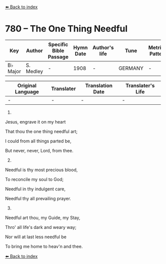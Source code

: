 [⬅️ Back to index](../README.md)

# 780 – The One Thing Needful

Key | Author   | Specific Bible Passage     |Hymn Date |Author's life |Tune |Metrical Pattern   |Composer/Source
-- | --------- | ---------------------------|----------|--------------|-----|-------------------|-------------  
B♭ Major |S. Medley |- |1908 |- |GERMANY |- |Beethhoven

Original Language | Translater | Translation Date   | Translater's Life  
----------------- | --------- | --------------------|-------------     
\- |- |- |-




1.

Jesus, engrave it on my heart

That thou the one thing needful art;

I could from all things parted be,

But never, never, Lord, from thee.



2.

Needful is thy most precious blood,

To reconcile my soul to God;

Needful in thy indulgent care,

Needful thy all prevailing prayer.



3.

Needful art thou, my Guide, my Stay,

Thro' all life's dark and weary way;

Nor will at last less needful be

To bring me home to heav'n and thee.

[⬅️ Back to index](../README.md)
